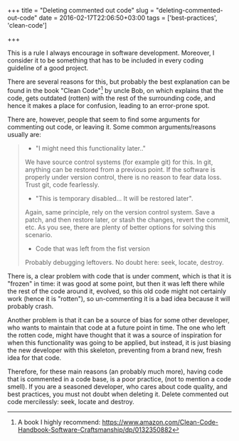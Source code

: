 +++
title = "Deleting commented out code"
slug = "deleting-commented-out-code"
date = 2016-02-17T22:06:50+03:00
tags = ['best-practices', 'clean-code']

+++

This is a rule I always encourage in software development. Moreover, I
consider it to be something that has to be included in every coding
guideline of a good project.

There are several reasons for this, but probably the best explanation
can be found in the book \"Clean Code\"[^1] by uncle Bob, on which
explains that the code, gets outdated (rotten) with the rest of the
surrounding code, and hence it makes a place for confusion, leading to
an error-prone spot.

There are, however, people that seem to find some arguments for
commenting out code, or leaving it. Some common arguments/reasons
usually are:

> -   \"I might need this functionality later..\"
>
> We have source control systems (for example git) for this. In git,
> anything can be restored from a previous point. If the software is
> properly under version control, there is no reason to fear data loss.
> Trust git, code fearlessly.
>
> -   \"This is temporary disabled\... It will be restored later\".
>
> Again, same principle, rely on the version control system. Save a
> patch, and then restore later, or stash the changes, revert the
> commit, etc. As you see, there are plenty of better options for
> solving this scenario.
>
> -   Code that was left from the fist version
>
> Probably debugging leftovers. No doubt here: seek, locate, destroy.

There is, a clear problem with code that is under comment, which is that
it is \"frozen\" in time: it was good at some point, but then it was
left there while the rest of the code around it, evolved, so this old
code might not certainly work (hence it is \"rotten\"), so un-commenting
it is a bad idea because it will probably crash.

Another problem is that it can be a source of bias for some other
developer, who wants to maintain that code at a future point in time.
The one who left the rotten code, might have thought that it was a
source of inspiration for when this functionality was going to be
applied, but instead, it is just biasing the new developer with this
skeleton, preventing from a brand new, fresh idea for that code.

Therefore, for these main reasons (an probably much more), having code
that is commented in a code base, is a poor practice, (not to mention a
code smell). If you are a seasoned developer, who cares about code
quality, and best practices, you must not doubt when deleting it. Delete
commented out code mercilessly: seek, locate and destroy.

[^1]: A book I highly recommend:
    <https://www.amazon.com/Clean-Code-Handbook-Software-Craftsmanship/dp/0132350882>
